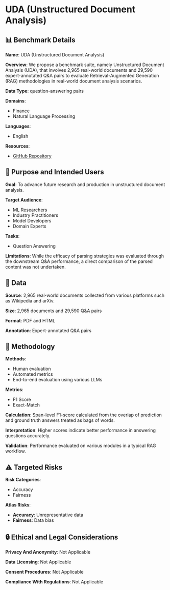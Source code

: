 # UDA (Unstructured Document Analysis)

## 📊 Benchmark Details

**Name**: UDA (Unstructured Document Analysis)

**Overview**: We propose a benchmark suite, namely Unstructured Document Analysis (UDA), that involves 2,965 real-world documents and 29,590 expert-annotated Q&A pairs to evaluate Retrieval-Augmented Generation (RAG) methodologies in real-world document analysis scenarios.

**Data Type**: question-answering pairs

**Domains**:
- Finance
- Natural Language Processing

**Languages**:
- English

**Resources**:
- [GitHub Repository](https://github.com/qinchuanhui/UDA-Benchmark)

## 🎯 Purpose and Intended Users

**Goal**: To advance future research and production in unstructured document analysis.

**Target Audience**:
- ML Researchers
- Industry Practitioners
- Model Developers
- Domain Experts

**Tasks**:
- Question Answering

**Limitations**: While the efficacy of parsing strategies was evaluated through the downstream Q&A performance, a direct comparison of the parsed content was not undertaken.

## 💾 Data

**Source**: 2,965 real-world documents collected from various platforms such as Wikipedia and arXiv.

**Size**: 2,965 documents and 29,590 Q&A pairs

**Format**: PDF and HTML

**Annotation**: Expert-annotated Q&A pairs

## 🔬 Methodology

**Methods**:
- Human evaluation
- Automated metrics
- End-to-end evaluation using various LLMs

**Metrics**:
- F1 Score
- Exact-Match

**Calculation**: Span-level F1-score calculated from the overlap of prediction and ground truth answers treated as bags of words.

**Interpretation**: Higher scores indicate better performance in answering questions accurately.

**Validation**: Performance evaluated on various modules in a typical RAG workflow.

## ⚠️ Targeted Risks

**Risk Categories**:
- Accuracy
- Fairness

**Atlas Risks**:
- **Accuracy**: Unrepresentative data
- **Fairness**: Data bias

## 🔒 Ethical and Legal Considerations

**Privacy And Anonymity**: Not Applicable

**Data Licensing**: Not Applicable

**Consent Procedures**: Not Applicable

**Compliance With Regulations**: Not Applicable
